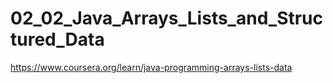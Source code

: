 # 02_02_Java_Arrays_Lists_and_Structured_Data
https://www.coursera.org/learn/java-programming-arrays-lists-data
